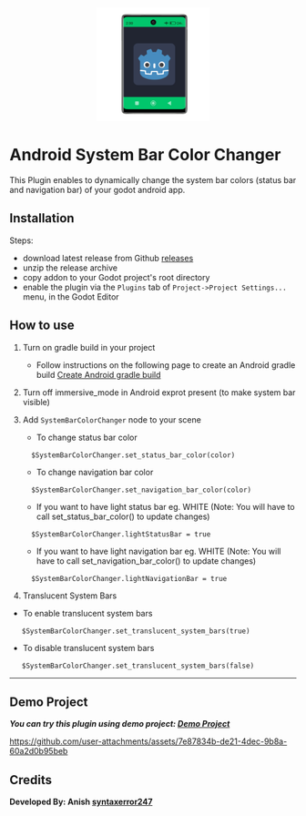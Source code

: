 <p align="center">
   <img width="200" src="plugin/demo/icon.png?raw=true" alt="plugin icon">
</p>

# Android System Bar Color Changer

This Plugin enables to dynamically change the system bar colors (status bar and navigation bar) of your godot android app.

## Installation
Steps:
- download latest release from Github [releases](https://github.com/syntaxerror247/godot-android-system-bar-color-changer/releases)
- unzip the release archive
- copy addon to your Godot project's root directory
- enable the plugin via the `Plugins` tab of `Project->Project Settings...` menu, in the Godot Editor

## How to use
1. Turn on gradle build in your project
   - Follow instructions on the following page to create an Android gradle build
[Create Android gradle build](https://docs.godotengine.org/en/stable/tutorials/export/android_gradle_build.html)

2. Turn off immersive_mode in Android exprot present (to make system bar visible)

3. Add `SystemBarColorChanger` node to your scene
   - To change status bar color
   ```
     $SystemBarColorChanger.set_status_bar_color(color)
   ```
   - To change navigation bar color
   ```
     $SystemBarColorChanger.set_navigation_bar_color(color)
   ```
   - If you want to have light status bar eg. WHITE (Note: You will have to call set_status_bar_color() to update changes)
   ```
     $SystemBarColorChanger.lightStatusBar = true
   ```
   - If you want to have light navigation bar eg. WHITE (Note: You will have to call set_navigation_bar_color() to update changes)
   ```
     $SystemBarColorChanger.lightNavigationBar = true
   ```
4. Translucent System Bars
- To enable translucent system bars
```
   $SystemBarColorChanger.set_translucent_system_bars(true)
```
- To disable translucent system bars
```
   $SystemBarColorChanger.set_translucent_system_bars(false)
```

---
## Demo Project
***You can try this plugin using demo project: [Demo Project](plugin/demo)***

https://github.com/user-attachments/assets/7e87834b-de21-4dec-9b8a-60a2d0b95beb

## Credits
**Developed By: Anish [syntaxerror247](https://github.com/syntaxerror247)**
